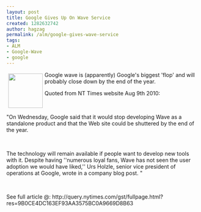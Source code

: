 ```yaml
---
layout: post
title: Google Gives Up On Wave Service
created: 1282632742
author: hagzag
permalink: /alm/google-gives-wave-service
tags:
- ALM
- Google-Wave
- google
---
```

<p><img border="0" align="left" width="90" vspace="5" hspace="5" height="90" alt="" src="/files/upload/1/small_google_wave_logo.jpg" />Google wave is (apparently) Google's biggest 'flop' and will probably close down by the end of the year.</p>
<p>Quoted from NT Times website Aug 9th 2010:</p>
<p>&nbsp;</p>
<p>&quot;On  Wednesday, Google said that it would stop developing Wave as a  standalone product and that the Web site could be shuttered by the end  of the year.</p>
<p>&nbsp;</p>
<p>The technology will remain available if people want  to develop new tools with it.  Despite having ''numerous loyal fans,  Wave has not seen the user adoption we would have liked,'' Urs Holzle,  senior vice president of operations at Google, wrote in a company blog  post. &quot;</p>
<p>&nbsp;</p>
<p>See full article @: http://query.nytimes.com/gst/fullpage.html?res=9B0CE4DC163EF93AA3575BC0A9669D8B63</p>
